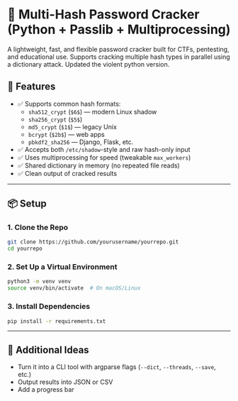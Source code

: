 # 🔐 Multi-Hash Password Cracker (Python + Passlib + Multiprocessing)

A lightweight, fast, and flexible password cracker built for CTFs, pentesting, and educational use. Supports cracking multiple hash types in parallel using a dictionary attack. Updated the violent python version.

## 🚀 Features

- ✅ Supports common hash formats:
  - `sha512_crypt` (`$6$`) — modern Linux shadow
  - `sha256_crypt` (`$5$`)
  - `md5_crypt` (`$1$`) — legacy Unix
  - `bcrypt` (`$2b$`) — web apps
  - `pbkdf2_sha256` — Django, Flask, etc.
- ✅ Accepts both `/etc/shadow`-style and raw hash-only input
- ✅ Uses multiprocessing for speed (tweakable `max_workers`)
- ✅ Shared dictionary in memory (no repeated file reads)
- ✅ Clean output of cracked results

---

## 📦 Setup

### 1. Clone the Repo

```bash
git clone https://github.com/yourusername/yourrepo.git
cd yourrepo
```

### 2. Set Up a Virtual Environment

```bash
python3 -m venv venv
source venv/bin/activate  # On macOS/Linux
```

###  3. Install Dependencies

```bash
pip install -r requirements.txt
```
---

## 🧠 Additional Ideas

- Turn it into a CLI tool with argparse flags (`--dict`, `--threads`, `--save`, etc.)
- Output results into JSON or CSV
- Add a progress bar
